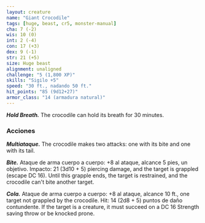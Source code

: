 ```yaml
---
layout: creature
name: "Giant Crocodile"
tags: [huge, beast, cr5, monster-manual]
cha: 7 (-2)
wis: 10 (0)
int: 2 (-4)
con: 17 (+3)
dex: 9 (-1)
str: 21 (+5)
size: Huge beast
alignment: unaligned
challenge: "5 (1,800 XP)"
skills: "Sigilo +5"
speed: "30 ft., nadando 50 ft."
hit_points: "85 (9d12+27)"
armor_class: "14 (armadura natural)"
---
```


***Hold Breath.*** The crocodile can hold its breath for 30 minutes.

### Acciones

***Multiataque.*** The crocodile makes two attacks: one with its bite and one with its tail.

***Bite.*** Ataque de arma cuerpo a cuerpo: +8 al ataque, alcance 5 pies, un objetivo. Impacto: 21 (3d10 + 5) piercing damage, and the target is grappled (escape DC 16). Until this grapple ends, the target is restrained, and the crocodile can't bite another target.

***Cola.*** Ataque de arma cuerpo a cuerpo: +8 al ataque, alcance 10 ft., one target not grappled by the crocodile. Hit: 14 (2d8 + 5) puntos de daño contundente. If the target is a creature, it must succeed on a DC 16 Strength saving throw or be knocked prone.